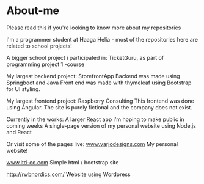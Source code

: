 # About-me
Please read this if you're looking to know more about my repositories

I'm a programmer student at Haaga Helia - most of the repositories here are related to school projects!

A bigger school project i participated in:
TicketGuru, as part of programming project 1 -course

My largest backend project:
StorefrontApp
Backend was made using Springboot and Java
Front end was made with thymeleaf using Bootstrap for UI styling.

My largest frontend project:
Raspberry Consulting
This frontend was done using Angular. The site is purely fictional and the company does not exist.

Currently in the works:
A larger React app i'm hoping to make public in coming weeks
A single-page version of my personal website using Node.js and React

Or visit some of the pages live:
www.varjodesigns.com
My personal website!

www.itd-co.com
Simple html / bootstrap site

http://rwbnordics.com/
Website using Wordpress
